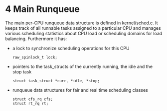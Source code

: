 # 4 Main Runqueue

The main per-CPU runqueue data structure is defined in kernel/sched.c. It keeps track of all runnable tasks assigned to a particular CPU and manages various scheduling statistics about CPU load or scheduling domains for load balancing. Furthermore it has:

- a lock to synchronize scheduling operations for this CPU   
  ```
  raw_spinlock_t lock;
  ```
- pointers to the task_structs of the currently running, the idle and the stop task 
  ```
  struct task_struct *curr, *idle, *stop;
  ```
- runqueue data structures for fair and real time scheduling classes
  ```
  struct cfs_rq cfs;
  struct rt_rq rt;
  ```